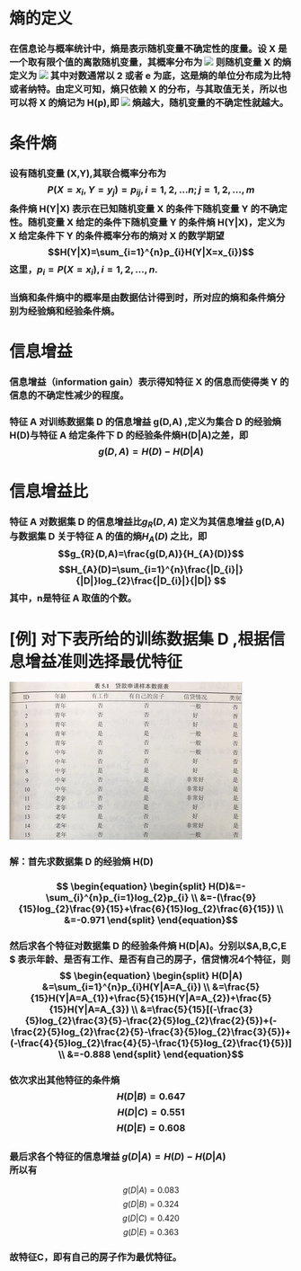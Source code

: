 
# 熵的定义
### 在信息论与概率统计中，熵是表示随机变量不确定性的度量。设 X 是一个取有限个值的离散随机变量，其概率分布为 ![](http://latex.codecogs.com/gif.latex?P(X=x_{i})=p_{i},i=1,2,...,n) 则随机变量 X 的熵定义为  ![](http://latex.codecogs.com/gif.latex?H(X)=-\sum_{i=1}^{n}p_{i}logp_{i}) 其中对数通常以 2 或者 e 为底，这是熵的单位分布成为比特或者纳特。由定义可知，熵只依赖 X 的分布，与其取值无关，所以也可以将 X 的熵记为 H(p),即  ![](http://latex.codecogs.com/gif.latex?H(p)=-\sum_{i=1}^{n}p_{i}logp_{i}) 熵越大，随机变量的不确定性就越大。

# 条件熵
### 设有随机变量 (X,Y),其联合概率分布为$$P(X=x_{i},Y=y_{j})=p_{ij},i=1,2,...n;j=1,2,...,m$$ 条件熵 H(Y|X) 表示在已知随机变量 X 的条件下随机变量 Y 的不确定性。随机变量 X 给定的条件下随机变量 Y 的条件熵 H(Y|X)，定义为 X 给定条件下 Y 的条件概率分布的熵对 X 的数学期望 $$H(Y|X)=\sum_{i=1}^{n}p_{i}H(Y|X=x_{i})$$ 这里，$p_{i}=P(X=x_{i}),i=1,2,...,n.$
### 当熵和条件熵中的概率是由数据估计得到时，所对应的熵和条件熵分别为经验熵和经验条件熵。
# 信息增益
### 信息增益（information gain）表示得知特征 X 的信息而使得类 Y 的信息的不确定性减少的程度。
### 特征 A 对训练数据集 D 的信息增益 g(D,A) ,定义为集合 D 的经验熵 H(D)与特征 A 给定条件下 D 的经验条件熵H(D|A)之差，即$$g(D,A)=H(D)-H(D|A)$$
# 信息增益比
### 特征 A 对数据集 D 的信息增益比$g_{R}(D,A)$ 定义为其信息增益 g(D,A) 与数据集 D 关于特征 A 的值的熵$H_{A}(D)$ 之比，即$$g_{R}(D,A)=\frac{g(D,A)}{H_{A}(D)}$$  $$H_{A}(D)=\sum_{i=1}^{n}\frac{|D_{i}|}{|D|}log_{2}\frac{|D_{i}|}{|D|} $$  其中，n是特征 A 取值的个数。 

# [例] 对下表所给的训练数据集 D ,根据信息增益准则选择最优特征
![table](../resource/table.png)

### 解：首先求数据集 D 的经验熵 H(D)
### $$ \begin{equation} \begin{split}  H(D)&=-\sum_{i}^{n}p_{i=1}log_{2}p_{i} \\ &=-(\frac{9}{15}log_{2}\frac{9}{15}+\frac{6}{15}log_{2}\frac{6}{15}) \\ &=-0.971 \end{split} \end{equation}$$
### 然后求各个特征对数据集 D 的经验条件熵 H(D|A)。分别以$A,B,C,E $ 表示年龄、是否有工作、是否有自己的房子，信贷情况4个特征，则 $$ \begin{equation} \begin{split}  H(D|A) &=\sum_{i=1}^{n}p_{i}H(Y|A=A_{i}) \\ &=\frac{5}{15}H(Y|A=A_{1})+\frac{5}{15}H(Y|A=A_{2})+\frac{5}{15}H(Y|A=A_{3}) \\ &=\frac{5}{15}[(-\frac{3}{5}log_{2}\frac{3}{5}-\frac{2}{5}log_{2}\frac{2}{5})+(-\frac{2}{5}log_{2}\frac{2}{5}-\frac{3}{5}log_{2}\frac{3}{5})+(-\frac{4}{5}log_{2}\frac{4}{5}-\frac{1}{5}log_{2}\frac{1}{5})] \\ &=-0.888 \end{split} \end{equation}$$ 

### 依次求出其他特征的条件熵 $$H(D|B)=0.647 $$ $$H(D|C)=0.551 $$ $$H(D|E)=0.608 $$ <br>最后求各个特征的信息增益 $g(D|A)=H(D)-H(D|A)$ <br>所以有  
$$ g(D|A)=0.083 $$ $$g(D|B)=0.324 $$ $$g(D|C)=0.420 $$ $$g(D|E)=0.363 $$ 
### 故特征C，即有自己的房子作为最优特征。
